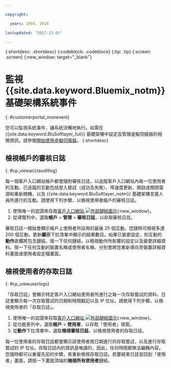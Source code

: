 ```yaml
---

copyright:

  years: 1994, 2018

lastupdated: "2017-12-01"

---
```


{:shortdesc: .shortdesc}
{:codeblock: .codeblock}
{:tip: .tip}
{:screen: .screen}
{:new_window: target="_blank"}



# 監視 {{site.data.keyword.Bluemix_notm}} 基礎架構系統事件
{: #customerportal_monevent}

您可以監視系統事件，讓系統流暢地執行。如需在 {{site.data.keyword.BluSoftlayer_full}} 基礎架構中設定及管理虛擬伺服器的相關資訊，請參閱[開始使用虛擬伺服器](/docs/vsi/vsi_index.html#getting-started-with-virtual-servers)。
{:shortdesc}

## 檢視帳戶的審核日誌
{: #cp_viewacctauditlog}

每一個客戶入口網站帳戶都會隨附審核日誌，以追蹤客戶入口網站內每一位使用者的互動。已追蹤的互動包括登入嘗試（成功及失敗）、埠速度更新、開啟或關閉電源和重新開機，以及 {{site.data.keyword.BluSoftlayer_notm}} 基礎架構支援人員所進行的互動。請使用下列步驟，以檢視使用者帳戶的審核日誌。

1. 使用唯一的認證來存取[客戶入口網站 ![外部鏈結圖示](../icons/launch-glyph.svg)](https://control.softlayer.com/){:new_window}。
2. 從導覽列中，選取**帳戶** > **管理** > **審核日誌**，以存取審核日誌。

審核日誌一開始會顯示帳戶上使用者所採用的最後 25 個互動。您隨時可檢視多達 200 個互動。更新**顯示**下拉清單中顯示的結果數目。如果已變更設定，則互動的**動作**直欄將包含鏈結。按一下任何鏈結，以檢視動作所影響的設定以及變更詳細資料。按一下任何互動的裝置名稱或使用者名稱，分別會將您重新導向至裝置詳細資料畫面或使用者設定檔畫面。

## 檢視使用者的存取日誌
{: #cp_viewuserlogs}

「存取日誌」會顯示特定客戶入口網站使用者所進行之每一次存取嘗試的資料。日誌會顯示每一次存取嘗試的日期和時間戳記以及 IP 位址。請使用下列步驟，以檢視使用者的「存取日誌」。

1. 使用唯一的認證來存取[客戶入口網站 ![外部鏈結圖示](../icons/launch-glyph.svg)](https://control.softlayer.com/){:new_window}。
2. 從功能表列中，選取**帳戶** > **使用者**，以存取「使用者」視窗。
3. 從**動作**下拉清單中，選取**檢視審核日誌**，以檢視使用者的存取日誌。

每一位使用者的存取日誌都會顯示該使用者按日期進行的存取嘗試，以及進行存取嘗試的 IP 位址。存取日誌內的資訊是唯讀的，因此，任何時間都無法編輯內容。您隨時都可以重複先前的步驟，來重新檢視存取日誌。若要結束日誌並回到「使用者」畫面，請按一下畫面頂端的**檢視所有使用者**鏈結。
